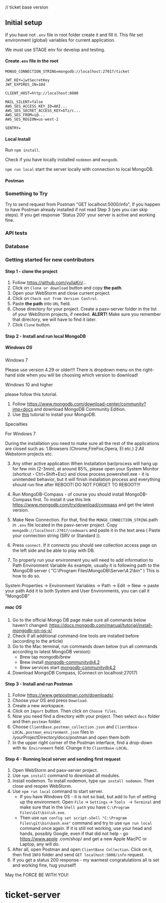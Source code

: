 // ticket base version

## Initial setup

If you have not `.env` file in root folder create it and fill it. This file set
environment (global) variables for current application.

We must use STAGE env for develop and testing.

#### Create`.env` file in the root

```$xslt
MONGO_CONNECTION_STRING=mongodb://localhost:27017/ticket

JWT_KEY=jwtSecretKey
JWT_EXPIRES_IN=10d

CLIENT_HOST=http://localhost:8000

MAIL_SILENT=false
AWS_SES_ACCESS_KEY_ID=AKI...
AWS_SES_SECRET_ACCESS_KEY=bTz/c...
AWS_SES_FROM=i@...
AWS_SES_REGION=us-west-2

SENTRY=
```

#### Local Install

Run `npm install`.

Check if you have locally installed `nodemon` and `mongodb`.

`npm run local` start the server locally with connection to local MongoDB.

#### Postman

### Something to Try

Try to send request from Postman "GET localhost:5000/info", If you happen to
have Postman already installed if not read Step 3 (yes you can skip steps). If
you get response 'Status 200' your server is active and working fine.

### API tests

### Database

### Getting started for new contributors

#### Step 1 - clone the project

1. Follow https://github.com/yuliaKri/...
2. Click on `Clone or download` button and copy **the path**.
3. Open your WebStorm and close current project.
4. Click on `Check out from Version Control`.
5. Paste **the path** into `URL` field.
6. Chose directory for your project. Create a pasv-server folder in the list of
   your WebStorm projects, if needed. **ALERT!** Make sure you remember that
   directory, we will have to find it later.
7. Click `Clone` button.

#### Step 2 - Install and run local MongoDB

##### Windows OS

Windows 7

Please use version 4.29 or older!!!
There is dropdown menu on the right-hand side when you will be choosing which
version to download!

Windows 10 and higher

please follow this tutorial.

1. Follow https://www.mongodb.com/download-center/community?jmp=docs and
   download MongoDB Community Edition.
2. Use [this](https://docs.mongodb.com/manual/installation/) tutorial to install
   your MongoDB.

Specialties

For Windows 7

During the installation you need to make sure all the rest of the applications
are closed such as:
1.Browsers (Chrome,FireFox,Opera, EI etc.)
2.All Webstorm projects etc.

3. Any other active application When Installation bar/process will hang up for
   few min (2-3min), at around 85%, please open your System Monitor
   (shortcut - Ctrl+Shift+Esc) and close process powershell.exe - it is
   unintended behavior, but it will finish installation process and everything
   should run fine after REBOOT!
   DO NOT FORGET TO REBOOT!!!

3. Run MongoDB-Compass - of course you should install MongoDB-Compass first. To
   install it use this link
   https://www.mongodb.com/try/download/compass and get the latest version.

4. Make New Connection. For that, find the `MONGO_CONNECTION_STRING` path
   in `.env` file located in the pasv-server project.
   Copy `mongodb://localhost:27017/codewars` and paste it in the text area (
   Paste your connection string (SRV or Standard )).

5. Press `connect`. If it connects you should see collection access page on the
   left side and be able to play with DB.

6. To properly run your environment you will need to add information to Path
Environment Variable As example, usually it is following path to the MongoDB
server ( "C:\Program Files\MongoDB\Server\4.2\bin" )
This is how to do so.

System Properties -> Environment Variables -> Path -> Edit -> New -> paste your
path Add it to both System and User Environments, you can call it "MongoDB"

##### mac OS

1. Go to the official Mongo DB page make sure all commands below haven't
   changed:
   https://docs.mongodb.com/manual/tutorial/install-mongodb-on-os-x/
2. Check if all additional command-line tools are installed before (according to
   the article)
3. Go to the Mac terminal, run commands down below (run all commands according
   to latest MongoDB version):
    * Brew tap mongodb/brew
    * Brew install mongodb-community@4.2
    * Brew services start mongodb-community@4.2
4. Download MongoDB Compass, (Connect on localhost:27017)

#### Step 3 - Install and run Postman

1. Follow https://www.getpostman.com/downloads/.
2. Choose your OS and press `Download`.
3. Create a new workspace.
4. Click on `Import` button. Then click on `Choose files`.
5. Now you need find a directory with your project. Then select `docs` folder
   and then `postman` folder.
6. Choose `ClientBase.postman_collection.json`
   and `ClientBase-LOCAL.postman_environment.json` files in
   /yourProjectDirectory/docs/postman and open them both
7. In the upper right corner of the Postman interface, find a drop-down
   with `No Environment` field. Change it to `ClientBase-LOCAL`.

#### Step 4 - Running local server and sending first request

1. Open WebStorm and pasv-server project.
2. Use `npm install` command to download all modules.
3. Install nodemon. To install nodemon, type `npm install nodemon`. Then close
   and reopen WebStorm.
4. Use `npm run local` command to start server.
    * If you have Windows OS - it is not so bad, but add to fun of setting up
      the environment. Open `File` -> `Settings` -> `Tools ` -> `Terminal` and
      make sure that in the `Shell path` you
      have `C:\Program Files\Git\bin\sh.exe`.
    * Then use `npm config set script-shell "C:\Program Files\git\bin\bash.exe"`
      command and try to use `npm run local` command once again. If it is still
      not working, use your head and hands, possibly Google, even if that did
      not help - go https://www.apple
      .com/shop/ and get a new Apple MacPC or Laptop, any will do.
5. After all, open Postman and open `ClientBase Collection`. Click on it, then
   find `INFO` folder and send `GET localhost:5000/info` request.
6. If you get a status 200 response - my warmest congratulations all is set and
   working fine, hug yourself!

May the FORCE BE WITH YOU!
# ticket-server
